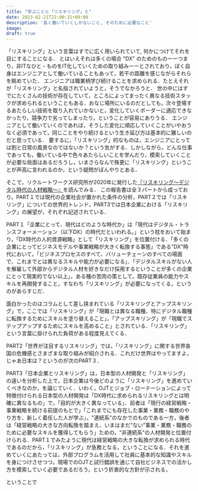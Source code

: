 ```yaml
---
title: "学ぶことと「リスキリング」と"
date: 2023-02-21T22:00:31+09:00
description: '長く働いていくしかないこと, そのために必要なこと'
image: 
draft: true
---
```


「リスキリング」という言葉はすでに広く用いられていて, 何かにつけてそれを目にすることになる．
とはいえそれは多くの場合 "DX" のためのものーーつまり，非ITなひと・ものをIT化していくための取り組みーーとされており，ぼく自身はエンジニアとして働いていることもあって，若干の距離を感じながらそれらを眺めていた．
エンジニアは職業柄学び続けることを求められる．たとえそれが「リスキリング」と名指されていようと，そうでなかろうと．
世の中にはすでにたくさんの技術が存在していて，ところによってまったく異なる技術スタックが求められるということもある．おなじ場所にいるのだとしても，次々登場するあたらしい技術を取り入れていかないと，変化していくボーダーに適応できなかったり，競争力で劣ってしまったり，ということが容易にありうる．
エンジニアとして働いていくのであれば，そうした変化に順応していくことがいやおうなく必須であって，同じことをやり続けるという生き延び方は基本的に難しいのだと思っている．
要するに，「リスキリング」的なものは，エンジニアにとっては割と日常の風景なのではないか？という気がする．しかしながら，どんな仕事であっても，働いている中で色々あたらしいことを学んだり，模索していくことが必要な局面はあるだろうし，いまさらなんで殊更に「リスキリング」ということが声高に言われるのか，という疑問がぼんやりとある．

そこで，リクルートワークス研究所が2020年に発行した[『リスキリング〜デジタル時代の人材戦略〜』](https://www.works-i.com/research/works-report/2020/reskilling2020.html)を読んでみる．
この報告書は全３パートから成っており，PART１では現代の企業社会が置かれた条件の分析，PART２では「リスキリング」についての世界的トレンド，PART3では日本企業における「リスキリング」の展望が，それぞれ記述されている．

PART１「企業にとって、現代はどのような時代か」は「現代はデジタル・トランスフォーメーション（以下DX）の時代だといわれる。」という枕をおいて始まり，「DX時代の人的資源戦略」として「リスキリング」を位置付ける．「多くの
企業にとってビジネスモデルや事業戦略が大きく転換する事態」である"DX"時代において，「ビジネスプロセスのすべて、バリューチェーンのすべての場面で、これまでとは異なるスキルや能力が必要になる」．「デジタルスキルがない人を解雇して外部からデジタル人材を好きなだけ採用するということが多くの企業にとって現実的でない以上」，ある種の苦肉の策として，既存従業員の能力やスキルを再開発すること，すなわち「リスキリング」が必要になってくる，というのがあらすじだ．

面白かったのはコラムとして差し挟まれている「リスキリングとアップスキリング」で，ここでは「リスキリング」が「現職とは異なる職種、特にデジタル職種に転換するためにスキルを塗り替えること」，「アップスキリング」が「現職でステップアップするためにスキルを高めること」とされている．「リスキリング」という言葉に掛けられた負荷がある程度見えてくる．

PART2「世界が注目するリスキリング」では，「リスキリング」に関する世界各国の危機感とさまざまな取り組みが紹介される．これだけ世界はやってますよ，じゃあ日本は？というのが次のPART３．

PART3「日本企業とリスキリング」は，日本型の人材開発と「リスキリング」の違いを分析した上で，日本企業は今後どのように「リスキリング」を進めていくべきなのか，を論じていく．いわく，OJTとジョブ・ローテーションによって特徴付けられる日本型の人材開発は「DX時代に求められるリスキリングとは明確に異なるもの」で，「目的が大きく異なっている」．前者は「現行の経営戦略・事業戦略を続ける前提のもとで」「これまでにも存在した事業・業務・職務のやり方を、新しく着任した人が学ぶ」，"連続系"のなかでのものである一方，後者は「経営戦略の大きな方向転換を踏まえ、いまはまだ“ない”事業・業務・職務のために必要なスキルを獲得してもらう」ための，"非連続系"の人材開発と位置付けられる．PART１でみたように現代は経営戦略の大きな転換が求められる時代であるのだから，「リスキリング」が急務となる，ということになる．それを進めていくにあたっては，外部プログラムを活用して社員に基本的な知識やスキルを身につけさせつつ，現場でのOJTと試行錯誤を通じて自社ビジネスでの活かし方を模索していく必要であるだろう，という折衷的な方針が示される，

ということで

